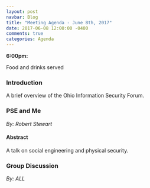 ```yaml
---
layout: post
navbar: Blog
title: "Meeting Agenda - June 8th, 2017"
date: 2017-06-08 12:00:00 -0400
comments: true
categories: Agenda
---
```


**6:00pm:**

Food and drinks served

### Introduction

A brief overview of the Ohio Information Security Forum.

### **PSE and Me**
_By: Robert Stewart_

#### Abstract

A talk on social engineering and physical security. 

### **Group Discussion**
_By: ALL_


